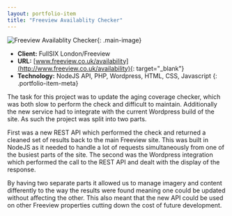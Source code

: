 ```yaml
---
layout: portfolio-item
title: "Freeview Availablity Checker"
---
```


![Freeview Availablity Checker](/assets/images/portfolio/freeview/freeview-coverage-checker-large.png){: .main-image}

- **Client:** FullSIX London/Freeview
- **URL:** [www.freeview.co.uk/availability](http://www.freeview.co.uk/availability){: target="_blank"}
- **Technology:** NodeJS API, PHP, Wordpress, HTML, CSS, Javascript
{: .portfolio-item-meta}

The task for this project was to update the aging coverage checker, which was both slow to perform the check and difficult to maintain. Additionally the new service had to integrate with the current Wordpress build of the site. As such the project was split into two parts.

First was a new REST API which performed the check and returned a cleaned set of results back to the main Freeview site. This was built in NodeJS as it needed to handle a lot of requests simultaneously from one of the busiest parts of the site. The second was the Wordpress integration which performed the call to the REST API and dealt with the display of the response.

By having two separate parts it allowed us to manage imagery and content differently to the way the results were found meaning one could be updated without affecting the other. This also meant that the new API could be used on other Freeview properties cutting down the cost of future development.
